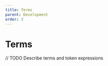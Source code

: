 ```yaml
---
title: Terms
parent: Development
order: 3
---
```


# Terms

// TODO Describe terms and token expressions
